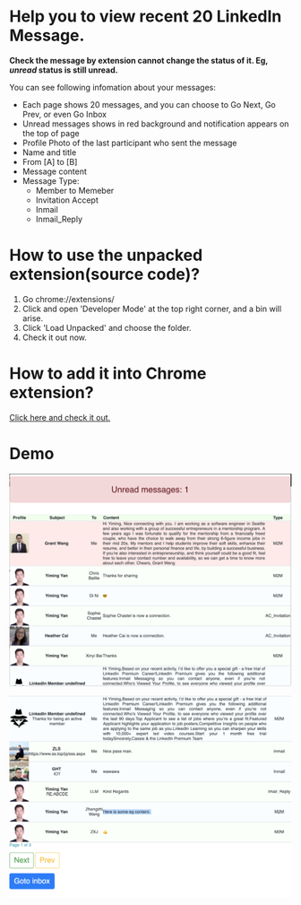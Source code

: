 # Help you to view recent 20 LinkedIn Message.  
**Check the message by extension cannot change the status of it. Eg, ***unread*** status is still unread.**  

You can see following infomation about your messages:
 - Each page shows 20 messages, and you can choose to Go Next, Go Prev, or even Go Inbox
 - Unread messages shows in red background and notification appears on the top of page  
 - Profile Photo of the last participant who sent the message  
 - Name and title
 - From [A] to [B]
 - Message content
 - Message Type: 
   - Member to Memeber
   - Invitation Accept
   - Inmail
   - Inmail_Reply  

# How to use the unpacked extension(source code)?  
1. Go chrome://extensions/
2. Click and open 'Developer Mode' at the top right corner, and a bin will arise.
3. Click 'Load Unpacked' and choose the folder.
4. Check it out now.  

# How to add it into Chrome extension?  
[Click here and check it out.](https://chrome.google.com/webstore/detail/linkedin-inbox/eaceggfpmjnmgodgpffplfmadjjpfabp/related?hl=en-US&gl=US)  

# Demo
![](https://github.com/yanym/Linkedin-Inbox-Invitation-Chrome-Extension/blob/master/_locales/en/Demo1.png)  


![](https://github.com/yanym/Linkedin-Inbox-Invitation-Chrome-Extension/blob/master/_locales/en/Demo2.png)  

